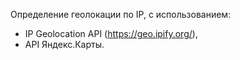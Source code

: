 Определение геолокации по IP, с использованием:
  * IP Geolocation API (https://geo.ipify.org/),
  * API Яндекс.Карты.

